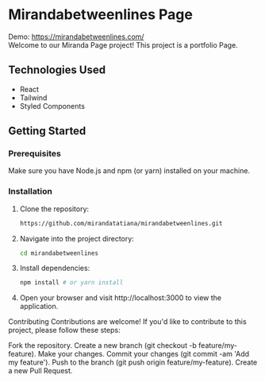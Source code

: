 # Mirandabetweenlines Page
Demo: https://mirandabetweenlines.com/
<br>Welcome to our Miranda Page project! This project is a portfolio Page.

## Technologies Used

- React
- Tailwind
- Styled Components
  
## Getting Started

### Prerequisites

Make sure you have Node.js and npm (or yarn) installed on your machine.

### Installation

1. Clone the repository:

   ```bash
   https://github.com/mirandatatiana/mirandabetweenlines.git

3. Navigate into the project directory:

   ```bash
   cd mirandabetweenlines

4. Install dependencies:
      ```bash
      npm install # or yarn install

5. Open your browser and visit http://localhost:3000 to view the application.

Contributing
Contributions are welcome! If you'd like to contribute to this project, please follow these steps:

Fork the repository.
Create a new branch (git checkout -b feature/my-feature).
Make your changes.
Commit your changes (git commit -am 'Add my feature').
Push to the branch (git push origin feature/my-feature).
Create a new Pull Request.
